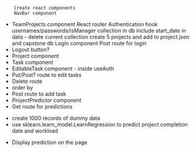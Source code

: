        Create react components
        NavBar component
- TeamProjects component
        React router
        Authentication hook
        usernames/passwords/isManager collection in db
        include start_date in data - delete current collection
        create 5 projects and add to project.json and capstone db
        Login component
        Post route for login
- Logout button?
- Project component
- Task component
- EditableTask component - inside useAuth
- Put/Post? route to edit tasks
- Delete route
- order by
- Post route to add task
- ProjectPredictor component
- Get route for predictions
* create 1000 records of dummy data
* use sklearn.learn_model.LearnRegression to predict project completion date and workload
- Display prediction on the page
